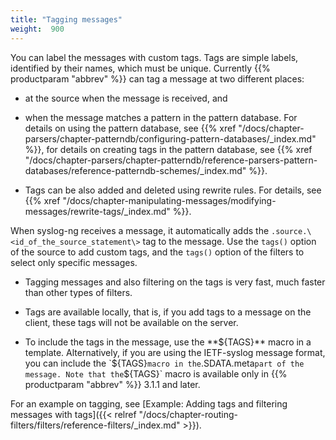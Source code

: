 ```yaml
---
title: "Tagging messages"
weight:  900
---
```

<!-- DISCLAIMER: This file is based on the syslog-ng Open Source Edition documentation https://github.com/balabit/syslog-ng-ose-guides/commit/2f4a52ee61d1ea9ad27cb4f3168b95408fddfdf2 and is used under the terms of The syslog-ng Open Source Edition Documentation License. The file has been modified by Axoflow. -->

You can label the messages with custom tags. Tags are simple labels, identified by their names, which must be unique. Currently {{% productparam "abbrev" %}} can tag a message at two different places:

  - at the source when the message is received, and

  - when the message matches a pattern in the pattern database. For details on using the pattern database, see {{% xref "/docs/chapter-parsers/chapter-patterndb/configuring-pattern-databases/_index.md" %}}, for details on creating tags in the pattern database, see {{% xref "/docs/chapter-parsers/chapter-patterndb/reference-parsers-pattern-databases/reference-patterndb-schemes/_index.md" %}}.

  - Tags can be also added and deleted using rewrite rules. For details, see {{% xref "/docs/chapter-manipulating-messages/modifying-messages/rewrite-tags/_index.md" %}}.

When syslog-ng receives a message, it automatically adds the `.source.\<id_of_the_source_statement\>` tag to the message. Use the `tags()` option of the source to add custom tags, and the `tags()` option of the filters to select only specific messages.

  - Tagging messages and also filtering on the tags is very fast, much faster than other types of filters.

  - Tags are available locally, that is, if you add tags to a message on the client, these tags will not be available on the server.

  - To include the tags in the message, use the **${TAGS}** macro in a template. Alternatively, if you are using the IETF-syslog message format, you can include the `${TAGS}` macro in the `.SDATA.meta` part of the message. Note that the `${TAGS}` macro is available only in {{% productparam "abbrev" %}} 3.1.1 and later.

For an example on tagging, see [Example: Adding tags and filtering messages with tags]({{< relref "/docs/chapter-routing-filters/filters/reference-filters/_index.md" >}}).
